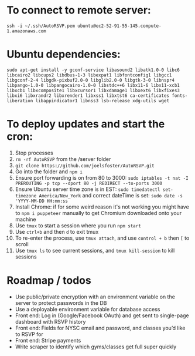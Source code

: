 # To connect to remote server:

`ssh -i ~/.ssh/AutoRSVP.pem ubuntu@ec2-52-91-55-145.compute-1.amazonaws.com`


# Ubuntu dependencies:

`sudo apt-get install -y gconf-service libasound2 libatk1.0-0 libc6 libcairo2 libcups2 libdbus-1-3 libexpat1 libfontconfig1 libgcc1 libgconf-2-4 libgdk-pixbuf2.0-0 libglib2.0-0 libgtk-3-0 libnspr4 libpango-1.0-0 libpangocairo-1.0-0 libstdc++6 libx11-6 libx11-xcb1 libxcb1 libxcomposite1 libxcursor1 libxdamage1 libxext6 libxfixes3 libxi6 libxrandr2 libxrender1 libxss1 libxtst6 ca-certificates fonts-liberation libappindicator1 libnss3 lsb-release xdg-utils wget`


# To deploy updates and start the cron:

1. Stop processes
2. `rm -rf AutoRSVP` from the /server folder
3. `git clone https://github.com/joelsfoster/AutoRSVP.git`
4. Go into the folder and `npm i`
5. Ensure port forwarding is on from 80 to 3000: `sudo iptables -t nat -I PREROUTING -p tcp --dport 80 -j REDIRECT --to-ports 3000`
6. Ensure Ubuntu server time zone is in EST: `sudo timedatectl set-timezone America/New_York` and correct dateTime is set: `sudo date -s 'YYYY-MM-DD HH:mm:ss`
7. Install Chrome: if for some weird reason it's not working you might have to `npm i puppeteer` manually to get Chromium downloaded onto your machine
8. Use `tmux` to start a session where you run `npm start`
9. Use `ctrl+b` and then `d` to exit tmux
10. To re-enter the process, use `tmux attach`, and use `control + b` then `[` to scroll
11. Use `tmux ls` to see current sessions, and `tmux kill-session` to kill sessions


# Roadmap / todos

- Use public/private encryption with an environment variable on the server to protect passwords in the DB
- Use a deployable environment variable for database access
- Front end: Log in (Google/Facebook OAuth) and get sent to single-page dashboard with RSVP history
- Front end: Fields for NYSC email and password, and classes you’d like to RSVP for
- Front end: Stripe payments
- Write scraper to identify which gyms/classes get full super quickly
